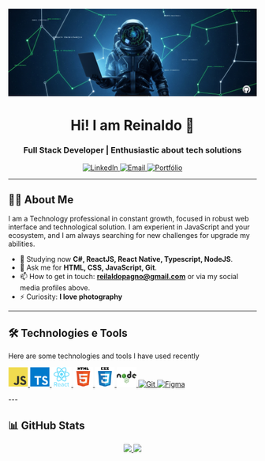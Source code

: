 <p align="center">
  <img src="https://github.com/ReinaldoJunior3108/README/blob/main/Astronaut.png" alt="Banner do Portfólio" width="800"/>
</p>

<h1 align="center">Hi! I am Reinaldo 👋</h1>

<h3 align="center">Full Stack Developer | Enthusiastic about tech solutions</h3>

<p align="center">
  <a href="https://linkedin.com/in/reinaldojuniorweb" target="_blank">
    <img src="https://img.shields.io/badge/LinkedIn-0077B5?style=for-the-badge&logo=linkedin&logoColor=white" alt="LinkedIn"/>
  </a>
  <a href="mailto:reilaldopagno@gmail.com" target="_blank">
    <img src="https://img.shields.io/badge/Email-D14836?style=for-the-badge&logo=gmail&logoColor=white" alt="Email"/>
  </a>
  <a href="https://reinaldojunior3108.github.io/MeuPortfolio/index.html" target="_blank">
    <img src="https://img.shields.io/badge/Portfólio-333333?style=for-the-badge&logo=react&logoColor=61DAFB" alt="Portfólio"/>
    </a>
</p>

---

## 👨‍💻 About Me

I am a Technology professional in constant growth, focused in robust web interface and technological solution. I am experient in JavaScript and your ecosystem, and I am always searching for new challenges for upgrade my abilities.

- 🌱 Studying now **C#, ReactJS, React Native, Typescript, NodeJS**.
- 💬 Ask me for **HTML, CSS, JavaScript, Git**.
- 📫 How to get in touch: **reilaldopagno@gmail.com** or via my social media profiles above.
- ⚡ Curiosity: **I love photography**

---

## 🛠️ Technologies e Tools

Here are some technologies and tools I have used recently

<p align="left">
  <a href="https://developer.mozilla.org/pt-BR/docs/Web/JavaScript" target="_blank"> 
    <img src="https://raw.githubusercontent.com/devicons/devicon/master/icons/javascript/javascript-original.svg" alt="JavaScript" width="40" height="40"/> 
  </a>
  <a href="https://www.typescriptlang.org/" target="_blank"> 
    <img src="https://raw.githubusercontent.com/devicons/devicon/master/icons/typescript/typescript-original.svg" alt="TypeScript" width="40" height="40"/> 
  </a> 

  <a href="https://reactjs.org/" target="_blank"> 
    <img src="https://raw.githubusercontent.com/devicons/devicon/master/icons/react/react-original-wordmark.svg" alt="React" width="40" height="40"/> 
  </a>
  <a href="https://developer.mozilla.org/pt-BR/docs/Web/HTML" target="_blank"> 
    <img src="https://raw.githubusercontent.com/devicons/devicon/master/icons/html5/html5-original-wordmark.svg" alt="HTML5" width="40" height="40"/> 
  </a> 
  <a href="https://developer.mozilla.org/pt-BR/docs/Web/CSS" target="_blank"> 
    <img src="https://raw.githubusercontent.com/devicons/devicon/master/icons/css3/css3-original-wordmark.svg" alt="CSS3" width="40" height="40"/> 
  </a> 

  <a href="https://nodejs.org" target="_blank"> 
    <img src="https://raw.githubusercontent.com/devicons/devicon/master/icons/nodejs/nodejs-original-wordmark.svg" alt="NodeJS" width="40" height="40"/> 
  </a>

  <a href="https://git-scm.com/" target="_blank"> 
    <img src="https://www.vectorlogo.zone/logos/git-scm/git-scm-icon.svg" alt="Git" width="40" height="40"/> 
  </a> 
  <a href="https://www.figma.com/" target="_blank"> 
    <img src="https://www.vectorlogo.zone/logos/figma/figma-icon.svg" alt="Figma" width="40" height="40"/> 
  </a>
</p>
---

## 📊 GitHub Stats

<p align="center">
  <a href="https://github.com/ReinaldoJunior3108">
    <img height="180em" src="https://github-readme-stats.vercel.app/api?username=ReinaldoJunior3108&show_icons=true&theme=dracula&include_all_commits=true&count_private=true"/>
    <img height="180em" src="https://github-readme-stats.vercel.app/api/top-langs/?username=ReinaldoJunior3108&layout=compact&langs_count=7&theme=dracula"/>
  </a>
</p>
